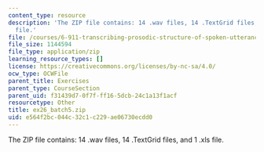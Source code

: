 ```yaml
---
content_type: resource
description: 'The ZIP file contains: 14 .wav files, 14 .TextGrid files, and 1 .xls
  file.'
file: /courses/6-911-transcribing-prosodic-structure-of-spoken-utterances-with-tobi-january-iap-2006/e564f2bc044c32c1c229ae06730ecdd0_ex26_batch5.zip
file_size: 1144594
file_type: application/zip
learning_resource_types: []
license: https://creativecommons.org/licenses/by-nc-sa/4.0/
ocw_type: OCWFile
parent_title: Exercises
parent_type: CourseSection
parent_uid: f31439d7-0f7f-ff16-5dcb-24c1a13f1acf
resourcetype: Other
title: ex26_batch5.zip
uid: e564f2bc-044c-32c1-c229-ae06730ecdd0
---
```

The ZIP file contains: 14 .wav files, 14 .TextGrid files, and 1 .xls file.